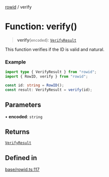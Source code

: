 [rowid](../README.md) / verify

# Function: verify()

> **verify**(`encoded`): [`VerifyResult`](../type-aliases/VerifyResult.md)

This function verifies if the ID is valid and natural.

### Example

```typescript
import type { VerifyResult } from "rowid";
import { RowID, verify } from "rowid";

const id: string = RowID();
const result: VerifyResult = verify(id);
```

## Parameters

• **encoded**: `string`

## Returns

[`VerifyResult`](../type-aliases/VerifyResult.md)

## Defined in

[base/rowid.ts:117](https://github.com/alpheustangs/rowid.js/blob/68e6ee836f9687b3dbb23a54c93ad90273de5d07/packages/rowid/src/base/rowid.ts#L117)
